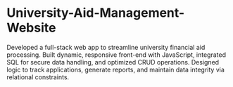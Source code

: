 # University-Aid-Management-Website
Developed a full-stack web app to streamline university financial aid processing. Built dynamic, responsive front-end with JavaScript, integrated SQL for secure data handling, and optimized CRUD operations. Designed logic to track applications, generate reports, and maintain data integrity via relational constraints.
